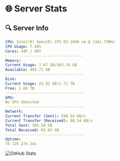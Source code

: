 # 🌐 Server Stats
## 🔍 Server Info
```yaml
CPU: Intel(R) Xeon(R) CPU E5-2699 v4 @ 1361.73MHz
CPU Usage: 7.10%
Cores: 44P | 88T
-----------------------------------
Memory:
Current Usage: 7.67 GB/503.74 GB
Available: 492.71 GB
-----------------------------------
Disk:
Current Usage: 23.82 GB/1.71 TB
Free: 1.60 TB
-----------------------------------
GPU:
No GPU detected
-----------------------------------
Network:
Current Transfer (Sent): 598.54 KB/s
Current Transfer (Received): 88.54 KB/s
Total Sent: 395.50 GB
Total Received: 65.83 GB
-----------------------------------
Uptime:
7d 12h 27m 24s
```
![GitHub Stats](https://img.shields.io/badge/Updated-2025-04-27_05:36:12-blue)
